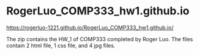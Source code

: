 # RogerLuo_COMP333_hw1.github.io

https://rogerluo-1221.github.io/RogerLuo_COMP333_hw1.github.io/

The zip contains the HW_1 of COMP333 completed by Roger Luo. The files contain 2 html file, 1 css file, and 4 jpg files.
